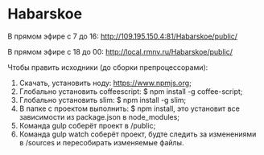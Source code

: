 Habarskoe
=========

В прямом эфире с 7 до 16: http://109.195.150.4:81/Habarskoe/public/

В прямом эфире с 18 до 00: http://local.rmnv.ru/Habarskoe/public/


Чтобы править исходники (до сборки препроцессорами):

1. Скачать, установить ноду: https://www.npmjs.org;
1. Глобально установить coffeescript: $ npm install -g coffee-script;
1. Глобально установить slim: $ npm install -g slim;
1. В папке с проектом выполнить: $ npm install, это установит все зависимости из package.json в node_modules;
1. Команда gulp соберёт проект в /public;
1. Команда gulp watch соберёт проект, будте следить за изменениями в /sources и пересобирать изменяемые файлы.
